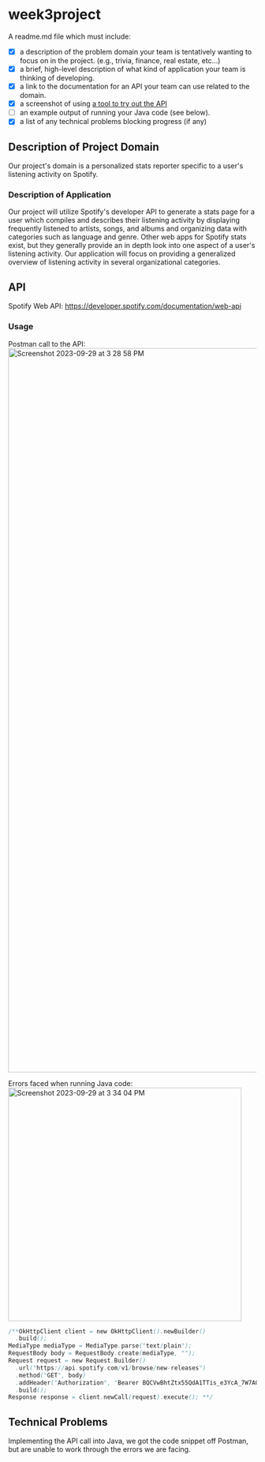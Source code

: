 # week3project
A readme.md file which must include:
- [X] a description of the problem domain your team is tentatively wanting to focus on in the project. (e.g., trivia, finance, real estate, etc…)
- [X] a brief, high-level description of what kind of application your team is thinking of developing.
- [X] a link to the documentation for an API your team can use related to the domain.
- [X] a screenshot of using <a href="https://hoppscotch.io/" target="_blank">a tool to try out the API</a>
- [ ] an example output of running your Java code (see below).
- [X] a list of any technical problems blocking progress (if any)

## Description of Project Domain
Our project's domain is a personalized stats reporter specific to a user's listening activity on Spotify.

### Description of Application
Our project will utilize Spotify's developer API to generate a stats page for a user which compiles and describes their listening activity by displaying frequently listened to artists, songs, and albums and organizing data with categories such as language and genre. Other web apps for Spotify stats exist, but they generally provide an in depth look into one aspect of a user's listening activity. Our application will focus on providing a generalized overview of listening activity in several organizational categories.

## API

Spotify Web API: https://developer.spotify.com/documentation/web-api

### Usage
Postman call to the API:
<img width="1467" alt="Screenshot 2023-09-29 at 3 28 58 PM" src="https://github.com/lunazay/week3design/assets/144556477/bfc4d313-7f74-4338-9078-66523527d16f">

Errors faced when running Java code:
<img width="473" alt="Screenshot 2023-09-29 at 3 34 04 PM" src="https://github.com/lunazay/week3design/assets/144556477/3dfa3d57-7a4e-439e-bbba-78a99138dd72">

```java
/**OkHttpClient client = new OkHttpClient().newBuilder()
  .build();
MediaType mediaType = MediaType.parse("text/plain");
RequestBody body = RequestBody.create(mediaType, "");
Request request = new Request.Builder()
  .url("https://api.spotify.com/v1/browse/new-releases")
  .method("GET", body)
  .addHeader("Authorization", "Bearer BQCVwBhtZtx55QdA1TTis_e3YcA_7W7AGT1i10nK-okb-jlts2Em3p11aQpRTWV83XF9CQHUOcy_-jJ8nEFIVe5vrFll3M9t6kqOQwyh3i6NfVJe9b6-7Q4WuSDFfIUrXiNNrwfDYJjkwR6_irP6S15twTLiw0cfSc9-RiV5uBExv1NdtlFfIo9jfob2S1u2Bs_s3SNmpId0PwHBP0Mxv6UXQvjOw9NbCwjmYf2uH5R20SQ2C2BRm5MglMGJQ4fN9c6pQ8UxrpkaYA")
  .build();
Response response = client.newCall(request).execute(); **/
```

## Technical Problems
Implementing the API call into Java, we got the code snippet off Postman, but are unable to work through the errors we are facing. 


